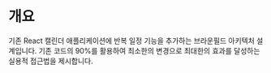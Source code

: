 # 개요

기존 React 캘린더 애플리케이션에 반복 일정 기능을 추가하는 브라운필드 아키텍처 설계입니다. 기존 코드의 90%를 활용하여 최소한의 변경으로 최대한의 효과를 달성하는 실용적 접근법을 제시합니다.
